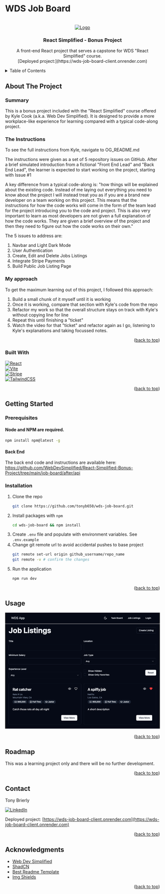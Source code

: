 # WDS Job Board
<a id="readme-top"></a>
<!-- PROJECT LOGO -->
<br />
<div align="center">
  <a href="https://courses.webdevsimplified.com/">
    <img src="https://courses.webdevsimplified.com/content-assets/public/eyJhbGciOiJIUzI1NiJ9.eyJvYmplY3Rfa2V5IjoiY2IxbHg1eHJ4YXNvMnlocGl3cjg3cnUyamlteCIsImRvbWFpbiI6ImNvdXJzZXMud2ViZGV2c2ltcGxpZmllZC5jb20ifQ.sih852orbsVSqbH_Ks85JUnpFSN_KbXaS39KKMM_WhM" alt="Logo" width="80" height="80">
  </a>

  <h3 align="center">React Simplified - Bonus Project </h3>

  <p align="center">
    A front-end React project that serves a capstone for WDS "React Simplified" course. 
    <br />
    [Deployed project:](https://wds-job-board-client.onrender.com)
  </p>
</div>


<!-- TABLE OF CONTENTS -->
<details>
  <summary>Table of Contents</summary>
  <ol>
    <li>
      <a href="#about-the-project">About The Project</a>
      <ul>
        <li><a href="#built-with">Built With</a></li>
      </ul>
    </li>
    <li>
      <a href="#getting-started">Getting Started</a>
      <ul>
        <li><a href="#prerequisites">Prerequisites</a></li>
        <li><a href="#installation">Installation</a></li>
      </ul>
    </li>
    <li><a href="#usage">Usage</a></li>
    <li><a href="#roadmap">Roadmap</a></li>
    <li><a href="#contact">Contact</a></li>
    <li><a href="#acknowledgments">Acknowledgments</a></li>
  </ol>
</details>



<!-- ABOUT THE PROJECT -->
## About The Project
### Summary
This is a bonus project included with the "React Simplified" course offered by Kyle Cook (a.k.a. Web Dev Simplified). It is designed to provide a more workplace-like experience for learning compared with a typical code-along project.
### The Instructions
To see the full instructions from Kyle, navigate to OG_README.md

The instructions were given as a set of 5 repository issues on GitHub. After a brief simulated introduction from a fictional "Front End Lead" and "Back End Lead", the learner is expected to start working on the project, starting with Issue #1 

A key difference from a typical code-along is: "how things will be explained about the existing code. Instead of me laying out everything you need to know about the project I will instead treat you as if you are a brand new developer on a team working on this project. This means that the instructions for how the code works will come in the form of the team lead for the project introducing you to the code and project. This is also very important to learn as most developers are not given a full explanation of how the code works. They are given a brief overview of the project and then they need to figure out how the code works on their own."

The 5 issues to address are:
1. Navbar and Light Dark Mode
2. User Authentication
3. Create, Edit and Delete Jobs Listings
4. Integrate Stripe Payments
5. Build Public Job Listing Page

### My approach
To get the maximum learning out of this project, I followed this approach:
1) Build a small chunk of it myself until it is working
2) Once it is working, compare that section with Kyle's code from the repo
3) Refactor my work so that the overall structure stays on track with Kyle's without copying line for line
4) Repeat this until finishing a "ticket"
5) Watch the video for that "ticket" and refactor again as I go, listening to Kyle's explanations and taking focussed notes.

<p align="right">(<a href="#readme-top">back to top</a>)</p>

### Built With
[![React][React.js]][React-url]\
[![Vite][Vite.dev]][Vite-url]\
[![Stripe][Stripe.com]][Stripe-url]\
[![TailwindCSS][TailwindCSS.com]][Tailwind-url]


<p align="right">(<a href="#readme-top">back to top</a>)</p>



<!-- GETTING STARTED -->
## Getting Started

### Prerequisites

#### Node and NPM are required.
  ```sh
  npm install npm@latest -g
  ```

#### Back End
The back end code and instructions are available here: https://github.com/WebDevSimplified/React-Simplified-Bonus-Project/tree/main/job-board/after/api

### Installation
1. Clone the repo
   ```sh
   git clone https://github.com/tonyb650/wds-job-board.git
   ```
2. Install packages with `npm`
   ```sh
   cd wds-job-board && npm install
   ```
3. Create `.env` file and populate with environment variables. See `.env.example`
4. Change git remote url to avoid accidental pushes to base project
   ```sh
   git remote set-url origin github_username/repo_name
   git remote -v # confirm the changes
   ```
5. Run the application
   ```sh
   npm run dev
   ```

<p align="right">(<a href="#readme-top">back to top</a>)</p>



<!-- USAGE EXAMPLES -->
## Usage

![Public Job Listings Screen Shot][public-job-listings-screenshot]

<p align="right">(<a href="#readme-top">back to top</a>)</p>



<!-- ROADMAP -->
## Roadmap

This was a learning project only and there will be no further development.

<p align="right">(<a href="#readme-top">back to top</a>)</p>


<!-- CONTACT -->
## Contact

Tony Brierly

[![LinkedIn][linkedin-shield]][linkedin-url]

Deployed project: [https://wds-job-board-client.onrender.com](https://wds-job-board-client.onrender.com)

<p align="right">(<a href="#readme-top">back to top</a>)</p>



<!-- ACKNOWLEDGMENTS -->
## Acknowledgments
* [Web Dev Simplified](https://courses.webdevsimplified.com/)
* [ShadCN](https://ui.shadcn.com/)
* [Best Readme Template](https://github.com/othneildrew/Best-README-Template)
* [Img Shields](https://shields.io)

<p align="right">(<a href="#readme-top">back to top</a>)</p>



<!-- MARKDOWN LINKS & IMAGES -->
<!-- https://www.markdownguide.org/basic-syntax/#reference-style-links -->

[public-job-listings-screenshot]: public/public_job_listings_screenshot.png

[linkedin-shield]: https://img.shields.io/badge/-LinkedIn-black.svg?style=for-the-badge&logo=linkedin&colorB=555
[linkedin-url]: https://linkedin.com/in/tony-brierly

[React.js]: https://img.shields.io/badge/React-20232A?style=for-the-badge&logo=react&logoColor=61DAFB
[React-url]: https://reactjs.org/

[Vite.dev]: https://img.shields.io/badge/Vite-35495E?style=for-the-badge&logo=vite&logoColor=8280ff
[Vite-url]: https://vite.dev/

[Stripe.com]: https://img.shields.io/badge/Stripe-20232A?style=for-the-badge&logo=stripe&logoColor=635BFF
[Stripe-url]: https://stripe.com/

[TailwindCSS.com]: https://img.shields.io/badge/tailwindcss-041f30?style=for-the-badge&logo=tailwindcss&logoColor=00bcff
[Tailwind-url]: https://tailwindcss.com
